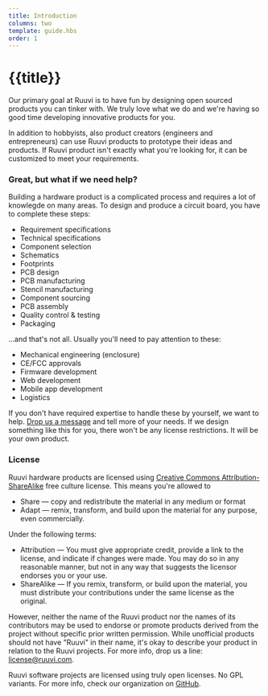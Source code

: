 ```yaml
---
title: Introduction
columns: two
template: guide.hbs
order: 1
---
```


# {{title}}

Our primary goal at Ruuvi is to have fun by designing open sourced products you can tinker with. We truly love what we do and we're having so good time developing innovative products for you. 

In addition to hobbyists, also product creators (engineers and entrepreneurs) can use Ruuvi products to prototype their ideas and products. If Ruuvi product isn't exactly what you're looking for, it can be customized to meet your requirements. 

### Great, but what if we need help?

Building a hardware product is a complicated process and requires a lot of knowlegde on many areas. To design and produce a circuit board, you have to complete these steps:

- Requirement specifications
- Technical specifications
- Component selection
- Schematics
- Footprints
- PCB design
- PCB manufacturing
- Stencil manufacturing
- Component sourcing
- PCB assembly
- Quality control & testing
- Packaging

...and that's not all. Usually you'll need to pay attention to these:

- Mechanical engineering (enclosure)
- CE/FCC approvals
- Firmware development
- Web development
- Mobile app development
- Logistics

If you don't have required expertise to handle these by yourself, we want to help. [Drop us a message](mailto:info@ruuvi.com) and tell more of your needs. If we design something like this for you, there won't be any license restrictions. It will be your own product.

### License
Ruuvi hardware products are licensed using [Creative Commons Attribution-ShareAlike](http://creativecommons.org/licenses/by-sa/4.0/) free culture license. This means you're allowed to

- Share — copy and redistribute the material in any medium or format
- Adapt — remix, transform, and build upon the material
for any purpose, even commercially.

Under the following terms:

- Attribution — You must give appropriate credit, provide a link to the license, and indicate if changes were made. You may do so in any reasonable manner, but not in any way that suggests the licensor endorses you or your use.
- ShareAlike — If you remix, transform, or build upon the material, you must distribute your contributions under the same license as the original.

However, neither the name of the Ruuvi product nor the names of its contributors may be used to endorse or promote products derived from the project without specific prior written permission. While unofficial products should not have "Ruuvi" in their name, it's okay to describe your product in relation to the Ruuvi projects. For more info, drop us a line: [license@ruuvi.com](mailto:license@ruuvi.com).

Ruuvi software projects are licensed using truly open licenses. No GPL variants. For more info, check our organization on [GitHub](http://github.com/ruuvi).